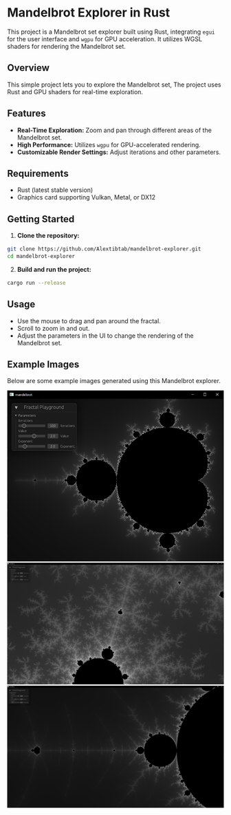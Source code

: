 # Mandelbrot Explorer in Rust

This project is a Mandelbrot set explorer built using Rust, integrating `egui` for the user interface and `wgpu` for GPU acceleration. It utilizes WGSL shaders for rendering the Mandelbrot set.

## Overview

This simple project lets you to explore the Mandelbrot set, The project uses Rust and GPU shaders for real-time exploration.

## Features

- **Real-Time Exploration:** Zoom and pan through different areas of the Mandelbrot set.
- **High Performance:** Utilizes `wgpu` for GPU-accelerated rendering.
- **Customizable Render Settings:** Adjust iterations and other parameters.

## Requirements

- Rust (latest stable version)
- Graphics card supporting Vulkan, Metal, or DX12

## Getting Started

1. **Clone the repository:**

```bash
git clone https://github.com/Alextibtab/mandelbrot-explorer.git
cd mandelbrot-explorer
```

2. **Build and run the project:**
```bash
cargo run --release
```

## Usage

- Use the mouse to drag and pan around the fractal.
- Scroll to zoom in and out.
- Adjust the parameters in the UI to change the rendering of the Mandelbrot set.

## Example Images

Below are some example images generated using this Mandelbrot explorer. 

![Default View](/assets/default.png)
![Example Image 1](/assets/example-1.png)
![Example Image 2](/assets/example-2.png)
